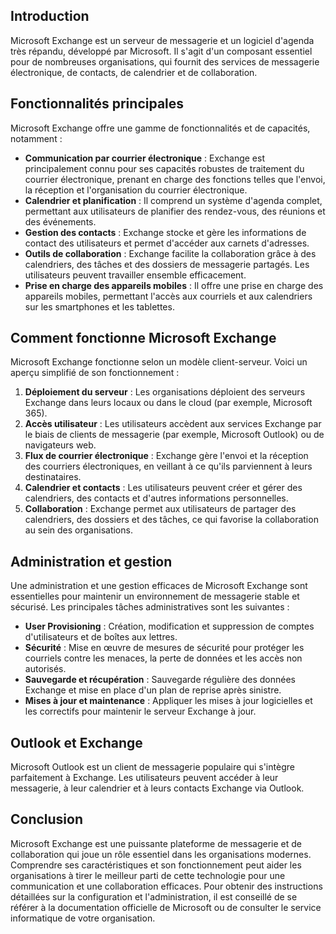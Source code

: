 ## Introduction 
Microsoft Exchange est un serveur de messagerie et un logiciel d'agenda très répandu, développé par Microsoft. Il s'agit d'un composant essentiel pour de nombreuses organisations, qui fournit des services de messagerie électronique, de contacts, de calendrier et de collaboration. 
## Fonctionnalités principales 
Microsoft Exchange offre une gamme de fonctionnalités et de capacités, notamment : 
- **Communication par courrier électronique** : Exchange est principalement connu pour ses capacités robustes de traitement du courrier électronique, prenant en charge des fonctions telles que l'envoi, la réception et l'organisation du courrier électronique. 
- **Calendrier et planification** : Il comprend un système d'agenda complet, permettant aux utilisateurs de planifier des rendez-vous, des réunions et des événements. 
- **Gestion des contacts** : Exchange stocke et gère les informations de contact des utilisateurs et permet d'accéder aux carnets d'adresses. 
- **Outils de collaboration** : Exchange facilite la collaboration grâce à des calendriers, des tâches et des dossiers de messagerie partagés. Les utilisateurs peuvent travailler ensemble efficacement. 
- **Prise en charge des appareils mobiles** : Il offre une prise en charge des appareils mobiles, permettant l'accès aux courriels et aux calendriers sur les smartphones et les tablettes. 
## Comment fonctionne Microsoft Exchange 
Microsoft Exchange fonctionne selon un modèle client-serveur. Voici un aperçu simplifié de son fonctionnement : 
1. **Déploiement du serveur** : Les organisations déploient des serveurs Exchange dans leurs locaux ou dans le cloud (par exemple, Microsoft 365). 
2. **Accès utilisateur** : Les utilisateurs accèdent aux services Exchange par le biais de clients de messagerie (par exemple, Microsoft Outlook) ou de navigateurs web. 
3. **Flux de courrier électronique** : Exchange gère l'envoi et la réception des courriers électroniques, en veillant à ce qu'ils parviennent à leurs destinataires. 
4. **Calendrier et contacts** : Les utilisateurs peuvent créer et gérer des calendriers, des contacts et d'autres informations personnelles. 
5. **Collaboration** : Exchange permet aux utilisateurs de partager des calendriers, des dossiers et des tâches, ce qui favorise la collaboration au sein des organisations. 
## Administration et gestion 
Une administration et une gestion efficaces de Microsoft Exchange sont essentielles pour maintenir un environnement de messagerie stable et sécurisé. Les principales tâches administratives sont les suivantes : 
- **User Provisioning** : Création, modification et suppression de comptes d'utilisateurs et de boîtes aux lettres. 
- **Sécurité** : Mise en œuvre de mesures de sécurité pour protéger les courriels contre les menaces, la perte de données et les accès non autorisés. 
- **Sauvegarde et récupération** : Sauvegarde régulière des données Exchange et mise en place d'un plan de reprise après sinistre. 
- **Mises à jour et maintenance** : Appliquer les mises à jour logicielles et les correctifs pour maintenir le serveur Exchange à jour. 
## Outlook et Exchange 
Microsoft Outlook est un client de messagerie populaire qui s'intègre parfaitement à Exchange. Les utilisateurs peuvent accéder à leur messagerie, à leur calendrier et à leurs contacts Exchange via Outlook. 
## Conclusion 
Microsoft Exchange est une puissante plateforme de messagerie et de collaboration qui joue un rôle essentiel dans les organisations modernes. Comprendre ses caractéristiques et son fonctionnement peut aider les organisations à tirer le meilleur parti de cette technologie pour une communication et une collaboration efficaces. Pour obtenir des instructions détaillées sur la configuration et l'administration, il est conseillé de se référer à la documentation officielle de Microsoft ou de consulter le service informatique de votre organisation.
